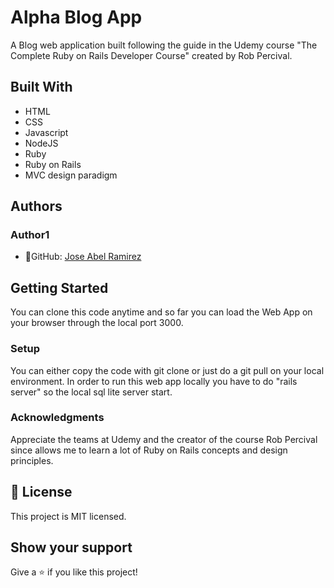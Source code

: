 # Alpha Blog App

A Blog web application built following the guide in the Udemy course "The Complete Ruby on Rails Developer Course" created by Rob Percival.


## Built With
- HTML
- CSS
- Javascript
- NodeJS
- Ruby
- Ruby on Rails
- MVC design paradigm


## Authors
### Author1
- 👤GitHub: [Jose Abel Ramirez](https://github.com/jose-Abel)

## Getting Started
You can clone this code anytime and so far you can load the Web App on your browser through the local port 3000. 

### Setup
You can either copy the code with git clone or just do a git pull on your local environment. In order to run this web app locally you have to do "rails server" so the local sql lite server start.


### Acknowledgments
Appreciate the teams at Udemy and the creator of the course Rob Percival since allows me to learn a lot of Ruby on Rails concepts and design principles.


## 📝 License
This project is MIT licensed.


## Show your support
Give a ⭐️ if you like this project!